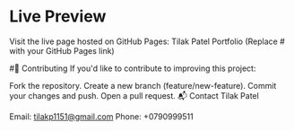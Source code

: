 # Live Preview
Visit the live page hosted on GitHub Pages:
Tilak Patel Portfolio (Replace # with your GitHub Pages link)

#🤝 Contributing
If you'd like to contribute to improving this project:

Fork the repository.
Create a new branch (feature/new-feature).
Commit your changes and push.
Open a pull request.
📬 Contact
Tilak Patel

Email: tilakp1151@gmail.com
Phone: +0790999511
